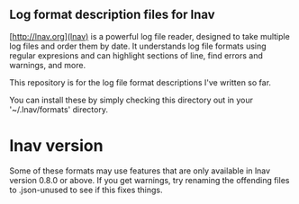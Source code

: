 ## Log format description files for lnav

[http://lnav.org](lnav) is a powerful log file reader, designed to take
multiple log files and order them by date.  It understands log file formats
using regular expresions and can highlight sections of line, find errors
and warnings, and more.

This repository is for the log file format descriptions I've written so far.

You can install these by simply checking this directory out in your
'~/.lnav/formats' directory.

# lnav version

Some of these formats may use features that are only available in lnav
version 0.8.0 or above.  If you get warnings, try renaming the
offending files to .json-unused to see if this fixes things.

